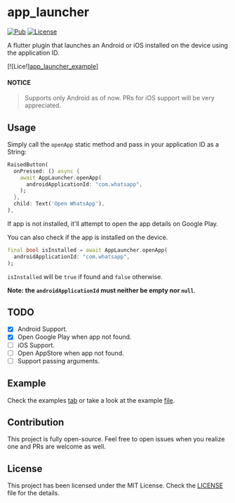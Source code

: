 # app_launcher

[![Pub](https://img.shields.io/pub/v/app_launcher.svg?style=flat-square&logo=dart&logoColor=white&color=blue)](https://pub.dev/packages/app_launcher)
[![License](https://img.shields.io/badge/license-MIT-purple.svg?style=flat-square)](LICENSE)

A flutter plugin that launches an Android or iOS installed on the device using the application ID.

[![Lice!][app_launcher_example](https://github.com/user-attachments/assets/6ef667f8-fcd3-431a-a173-f8c0e8d08784)]

#### NOTICE

> Supports only Android as of now. PRs for iOS support will be very appreciated.

## Usage

Simply call the `openApp` static method and pass in your application ID as a String:

```dart
RaisedButton(
  onPressed: () async {
    await AppLauncher.openApp(
      androidApplicationId: "com.whatsapp",
    );
  },
  child: Text('Open WhatsApp'),
),
```

If app is not installed, it'll attempt to open the app details on Google Play.

You can also check if the app is installed on the device.

```dart
final bool isInstalled = await AppLauncher.openApp(
  androidApplicationId: "com.whatsapp",
);
```

`isInstalled` will be `true` if found and `false` otherwise.

**Note: the `androidApplicationId` must neither be empty nor `null`**.

## TODO

- [x] Android Support.
- [x] Open Google Play when app not found.
- [ ] iOS Support.
- [ ] Open AppStore when app not found.
- [ ] Support passing arguments.

## Example

Check the examples [tab](https://pub.dev/packages/app_launcher/example) or take a look at the example [file](https://github.com/Akora-IngDKB/app_launcher/blob/master/example/lib/main.dart).

## Contribution

This project is fully open-source. Feel free to open issues when you realize one and PRs are welcome as well.

## License

This project has been licensed under the MIT License. Check the [LICENSE](LICENSE) file for the details.
